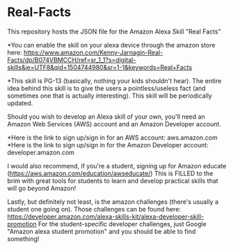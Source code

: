 # Real-Facts
This repository hosts the JSON file for the Amazon Alexa Skill "Real Facts"

*You can enable the skill on your alexa device through the amazon store here: https://www.amazon.com/Kenny-Jarnagin-Real-Facts/dp/B074VBMCCH/ref=sr_1_1?s=digital-skills&ie=UTF8&qid=1504744980&sr=1-1&keywords=Real+Facts

*This skill is PG-13 (basically, nothing your kids shouldn't hear). The entire idea behind this skill is to give the users a pointless/useless fact (and sometimes one that is actually interesting). This skill will be periodically updated.

Should you wish to develop an Alexa skill of your own, you'll need an Amazon Web Services (AWS) account and an Amazon Developer account.

*Here is the link to sign up/sign in for an AWS account: aws.amazon.com 
*Here is the link to sign up/sign in for the Amazon Developer account: developer.amazon.com

I would also recommend, if you're a student, signing up for Amazon educate (https://aws.amazon.com/education/awseducate/) This is FILLED to the brim with great tools for students to learn and develop practical skills that will go beyond Amazon!

Lastly, but definitely not least, is the amazon challenges (there's usually a student one going on). Those challenges can be found here: https://developer.amazon.com/alexa-skills-kit/alexa-developer-skill-promotion For the student-specific developer challenges, just Google "Amazon alexa student promotion" and you should be able to find something!
